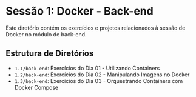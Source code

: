 # Sessão 1: Docker - Back-end

Este diretório contém os exercícios e projetos relacionados à sessão de Docker no módulo de back-end.

## Estrutura de Diretórios

- `1.1/back-end`: Exercícios do Dia 01 - Utilizando Containers
- `1.2/back-end`: Exercícios do Dia 02 - Manipulando Imagens no Docker
- `1.3/back-end`: Exercícios do Dia 03 - Orquestrando Containers com Docker Compose


